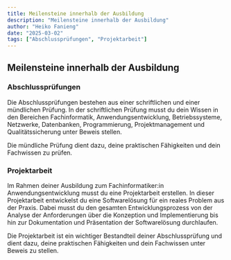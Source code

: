 ```yaml
---
title: Meilensteine innerhalb der Ausbildung
description: "Meilensteine innerhalb der Ausbildung"
author: "Heiko Fanieng"
date: "2025-03-02"
tags: ["Abschlussprüfungen", "Projektarbeit"]
---
```


## Meilensteine innerhalb der Ausbildung

### Abschlussprüfungen

Die Abschlussprüfungen bestehen aus einer schriftlichen und einer mündlichen Prüfung. In der schriftlichen Prüfung musst du dein Wissen in den Bereichen Fachinformatik, Anwendungsentwicklung, Betriebssysteme, Netzwerke, Datenbanken, Programmierung, Projektmanagement und Qualitätssicherung unter Beweis stellen.

Die mündliche Prüfung dient dazu, deine praktischen Fähigkeiten und dein Fachwissen zu prüfen.

### Projektarbeit

Im Rahmen deiner Ausbildung zum Fachinformatiker:in Anwendungsentwicklung musst du eine Projektarbeit erstellen. In dieser Projektarbeit entwickelst du eine Softwarelösung für ein reales Problem aus der Praxis. Dabei musst du den gesamten Entwicklungsprozess von der Analyse der Anforderungen über die Konzeption und Implementierung bis hin zur Dokumentation und Präsentation der Softwarelösung durchlaufen.

Die Projektarbeit ist ein wichtiger Bestandteil deiner Abschlussprüfung und dient dazu, deine praktischen Fähigkeiten und dein Fachwissen unter Beweis zu stellen.

